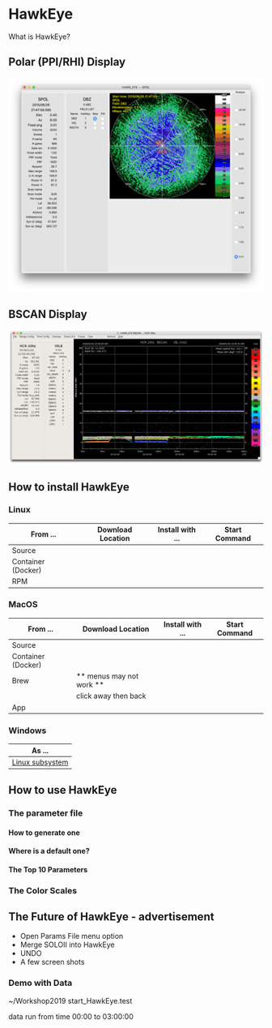 # HawkEye
What is HawkEye?

## Polar (PPI/RHI) Display
![alt_text](./images/Polar_Display.png)


## BSCAN Display
![alt_text](./images/BSCAN_Display.png)

## How to install HawkEye
### Linux
| From ... | Download Location | Install with ... | Start Command |
|----------|-------------------|------------------|---------------|
| Source   | | | |
| Container (Docker) | | | |
| RPM | | | |


### MacOS
| From ... | Download Location | Install with ... | Start Command |
|----------|-------------------|------------------|---------------|
| Source   | | | |
| Container (Docker) | | | |
| Brew | ** menus may not work ** | | |
|      | click away then back     | | |
| App | | | |


### Windows
| As ... |
|----------|
|[Linux subsystem](https://github.com/NCAR/lrose-core/issues/61) |


## How to use HawkEye
### The parameter file
#### How to generate one
#### Where is a default one?
#### The Top 10 Parameters

### The Color Scales


## The Future of HawkEye - advertisement

* Open Params File menu option
* Merge SOLOII into HawkEye
* UNDO 
* A few screen shots

### Demo with Data
~/Workshop2019
start_HawkEye.test  

data run from time 00:00 to 03:00:00
